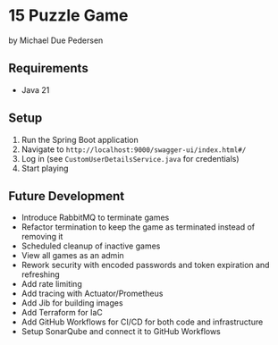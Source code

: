 # 15 Puzzle Game
by Michael Due Pedersen

## Requirements
- Java 21

## Setup
1. Run the Spring Boot application
2. Navigate to `http://localhost:9000/swagger-ui/index.html#/`
3. Log in (see `CustomUserDetailsService.java` for credentials)
4. Start playing

## Future Development
- Introduce RabbitMQ to terminate games
- Refactor termination to keep the game as terminated instead of removing it
- Scheduled cleanup of inactive games
- View all games as an admin
- Rework security with encoded passwords and token expiration and refreshing
- Add rate limiting
- Add tracing with Actuator/Prometheus
- Add Jib for building images
- Add Terraform for IaC
- Add GitHub Workflows for CI/CD for both code and infrastructure
- Setup SonarQube and connect it to GitHub Workflows
